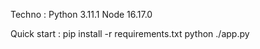 Techno : Python 3.11.1
Node 16.17.0


Quick start : 
pip install -r requirements.txt
python ./app.py


